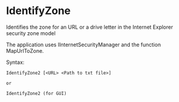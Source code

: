 # IdentifyZone
Identifies the zone for an URL or a drive letter in the Internet Explorer security zone model

The application uses IInternetSecurityManager and the function MapUrlToZone.


Syntax:
````
IdentifyZone2 [<URL> <Path to txt file>]

or

IdentifyZone2 (for GUI)


